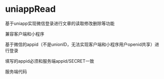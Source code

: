 # uniappRead

基于uniapp实现微信登录进行文章的读取修改删除等功能

兼容客户端和小程序

基于微信的appid（不是unionID，无法实现客户端和小程序用户openid共享）进行登录

填写的appid必须和服务端appid/SECRET一致

服务端代码[](https://github.com/113858970/uniappReadServer)
